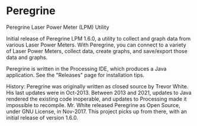 # Peregrine
Peregrine Laser Power Meter (LPM) Utility

Initial release of Peregrine LPM 1.6.0, a utility to collect and graph data from various Laser Power Meters.  With Peregrine,
you can connect to a variety of Laser Power Meters, collect data, create graphs, and save/export those data and graphs.

Peregrine is written in the Processing IDE, which produces a Java application.  See the "Releases" page for installation tips.

History: Peregrine was originally written as closed source by Trevor White. His last updates were in Oct-2013. Between 2013 and 2021, updates to Java
rendered the existing code inoperable, and updates to Processing made it impossible to recompile. Mr. White released Peregrine as Open Source, under GNU 
License, in Nov-2017.  This project picks up from there, with an initial release of version 1.6.0.
